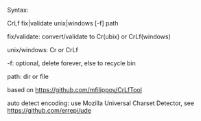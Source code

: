 Syntax:

CrLf fix|validate unix|windows [-f] path

fix/validate: convert/validate to Cr(ubix) or CrLf(windows)

unix/windows: Cr or CrLf

-f: optional, delete forever, else to recycle bin

path: dir or file

based on https://github.com/mfilippov/CrLfTool

auto detect encoding: use Mozilla Universal Charset Detector, see https://github.com/errepi/ude

